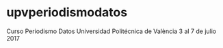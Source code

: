 # upvperiodismodatos
Curso Periodismo Datos Universidad Politécnica de València 3 al 7 de julio 2017
